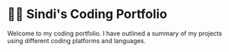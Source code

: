# :book::open_book: Sindi's Coding Portfolio
Welcome to my coding portfolio. I have outlined a summary of my projects using different coding platforms and languages.
